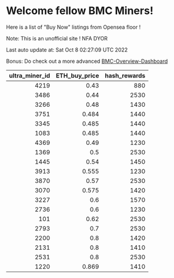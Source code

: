 # Welcome fellow BMC Miners!
Here is a list of "Buy Now" listings from Opensea floor !

Note: This is an unofficial site ! NFA DYOR

Last auto update at: Sat Oct  8 02:27:09 UTC 2022

Bonus: Do check out a more advanced [BMC-Overview-Dashboard](https://dune.com/defifunk/BMC-Overview-Dashboard)


|   ultra_miner_id |   ETH_buy_price |   hash_rewards |
|-----------------:|----------------:|---------------:|
|             4219 |           0.43  |            880 |
|             3486 |           0.44  |           2530 |
|             3266 |           0.48  |           1430 |
|             3751 |           0.484 |           1440 |
|             3345 |           0.485 |           1440 |
|             1083 |           0.485 |           1440 |
|             4369 |           0.49  |           1230 |
|             1369 |           0.5   |           2530 |
|             1445 |           0.54  |           1450 |
|             3913 |           0.555 |           1230 |
|             3870 |           0.57  |           2530 |
|             3070 |           0.575 |           1420 |
|             3227 |           0.6   |           1570 |
|             2736 |           0.6   |           1230 |
|              101 |           0.62  |           2530 |
|             2793 |           0.7   |           2530 |
|             2200 |           0.8   |           1420 |
|             2131 |           0.8   |           1410 |
|             2531 |           0.8   |           2530 |
|             1220 |           0.869 |           1410 |